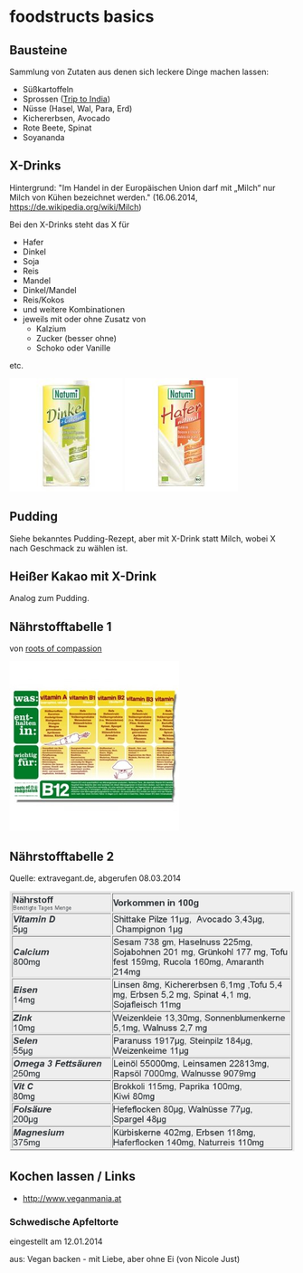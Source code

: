 foodstructs basics
==================

Bausteine
---------
Sammlung von Zutaten aus denen sich leckere Dinge machen lassen:

* Süßkartoffeln
* Sprossen ([Trip to India](http://www.healthypowerfood.de/))
* Nüsse (Hasel, Wal, Para, Erd)
* Kichererbsen, Avocado
* Rote Beete, Spinat
* Soyananda


X-Drinks
--------
Hintergrund: "Im Handel in der Europäischen Union darf mit „Milch“ nur Milch von Kühen bezeichnet werden."
(16.06.2014, https://de.wikipedia.org/wiki/Milch)

Bei den X-Drinks steht das X für

* Hafer
* Dinkel
* Soja
* Reis
* Mandel
* Dinkel/Mandel
* Reis/Kokos
* und weitere Kombinationen
* jeweils mit oder ohne Zusatz von
  * Kalzium
  * Zucker (besser ohne)
  * Schoko oder Vanille

etc.

![](img/Natumi-Dinkeldrink-Natur-plus-Calcium-Pflanzendrink-Milchalternative-h200.jpg)
![](img/Natumi-Haferdrink-Natur-Pflanzendrink-Milchalternative-h200.jpg)


Pudding
-------
Siehe bekanntes Pudding-Rezept, aber mit X-Drink statt Milch, wobei X nach Geschmack zu wählen ist.


Heißer Kakao mit X-Drink
------------------------
Analog zum Pudding.


Nährstofftabelle 1
------------------
von [roots of compassion](http://www.rootsofcompassion.org/de/vegane-ernaehrungstabelle)

![](img/roots-of-comp-tabelle.jpg)


Nährstofftabelle 2
-------------------
Quelle: extravegant.de, abgerufen 08.03.2014

![](img/extravegant-tabelle.png)


Kochen lassen / Links
----------------------
  * http://www.veganmania.at

### Schwedische Apfeltorte
eingestellt am 12.01.2014

aus: Vegan backen - mit Liebe, aber ohne Ei (von Nicole Just)
